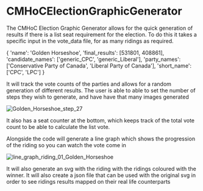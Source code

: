 # CMHoCElectionGraphicGenerator

The CMHoC Election Graphic Generator allows for the quick generation of results if there is a list seat requirement for the election. To do this it takes a specific input in the vote_data file, for as many ridings as required.

{ 'name': 'Golden Horseshoe',
    'final_results': [531801, 408861],
    'candidate_names': ['generic_CPC', 'generic_Liberal'],
    'party_names': ['Conservative Party of Canada', 'Liberal Party of Canada'],
    'short_name': ['CPC', 'LPC']
  }

It will track the vote counts of the parties and allows for a random generation of different results. The user is able to able to set the number of steps they wish to generate, and have have that many images generated 

![Golden_Horseshoe_step_27](https://github.com/user-attachments/assets/ab7a2f8f-df7a-4fba-9fc9-dd0004bb9e40)


It also has a seat counter at the bottom, which keeps track of the total vote count to be able to calculate the list vote.

Alongside the code will generate a line graph which shows the progression of the riding so you can watch the vote come in

![line_graph_riding_01_Golden_Horseshoe](https://github.com/user-attachments/assets/8b852668-5999-43af-a30d-81b094acfac1)

It will also generate an svg with the riding with the ridings coloured with the winner. It will also create a json file that can be used with the original svg in order to see ridings results mapped on their real life counterparts
